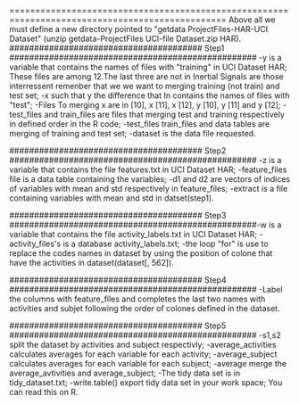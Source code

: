 ================================================================================================
Above all we must define a new directory pointed to "getdata ProjectFiles-HAR-UCI Dataset" (unzip getdata-ProjectFiles UCI-file Dataset.zip HAR).
####################################### Step1 ##################################################
-y is a variable that contains the names of files with "training" in UCI Dataset HAR; 
These files are among 12.The last three are not in Inertial Signals are those interressent remenber that we we want to merging training (not train) and test set; 
-x such that y the difference that In contains the names of files with "test"; 
-Files To merging x are in [10], x [11], x [12], y [10], y [11] and y [12]; 
-test_files and train_files are files that merging test and training respectively in defined order in the R code; 
-test_files train_files and data tables are merging of training and test set; 
-dataset is the data file requested.

####################################### Step2 ##################################################
-z is a variable that contains the file features.txt in UCI Dataset HAR;
-feature_files file is a data table containing the variables; 
-d1 and d2 are vectors of indices of variables with mean and std respectively in feature_files; 
-extract is a file containing variables with mean and std in datset(step1).

####################################### Step3 ##################################################-w is a variable that contains the file activity_labels.txt in UCI Dataset HAR;
-activity_files's is a database activity_labels.txt; 
-the loop "for" is use to replace the codes names in dataset by using the position of colone that have the activities in dataset(dataset[, 562]).

####################################### Step4 ##################################################
-Label the columns with feature_files and completes the last two names with activities and subjet 
following the order of colones defined in the dataset.

####################################### Step5 ##################################################
-s1,s2 split the dataset by activities and subject respectivly;
-average_activities calculates averages for each variable for each activity;
-average_subject calculates averages for each variable for each subject;
-average merge the average_avtivities and average_subject;
-The tidy data set is in tidy_dataset.txt;
-write.table() export tidy data set in your work space;
You can read this on R. 
